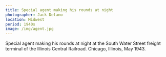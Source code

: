 ```yaml
---
title: Special agent making his rounds at night
photographer: Jack Delano
location: Midwest
period: 1940s
image: /img/agent.jpg
---
```



Special agent making his rounds at night at the South Water Street freight terminal of the Illinois Central Railroad. Chicago, Illinois, May 1943.